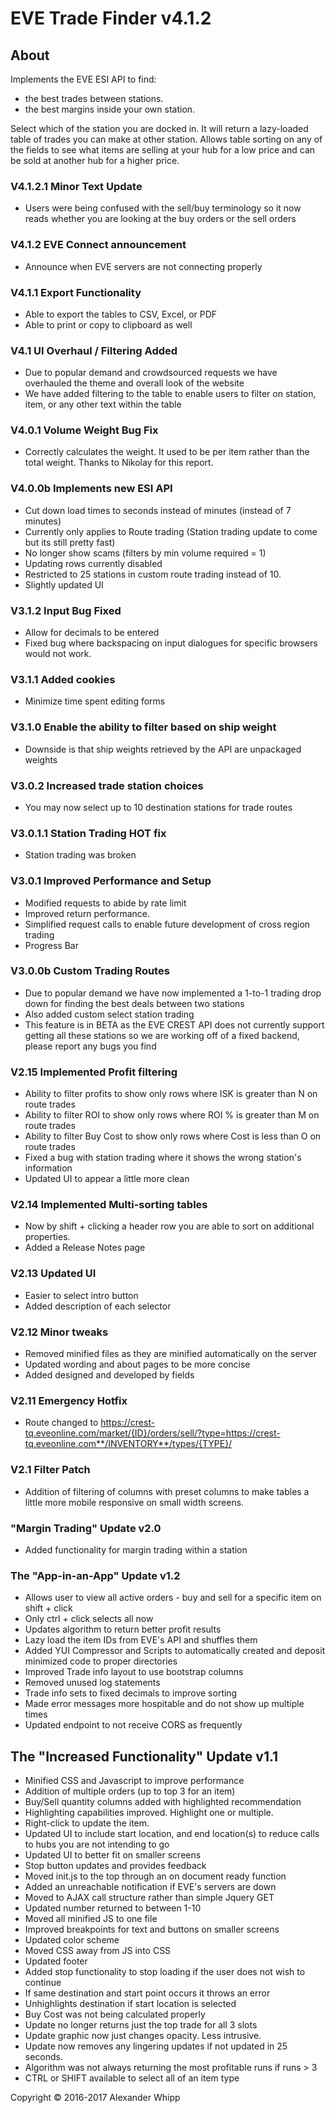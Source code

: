 # EVE Trade Finder v4.1.2

## About
Implements the EVE ESI API to find:

* the best trades between stations.
* the best margins inside your own station.

Select which of the station you are docked in. It will return a lazy-loaded table of trades you can make at other station. Allows table sorting on any of the fields to see what items are selling at your hub for a low price and can be sold at another hub for a higher price.

### V4.1.2.1 Minor Text Update
* Users were being confused with the sell/buy terminology so it now reads whether you are looking at the buy orders or the sell orders

### V4.1.2 EVE Connect announcement
* Announce when EVE servers are not connecting properly

### V4.1.1 Export Functionality
* Able to export the tables to CSV, Excel, or PDF
* Able to print or copy to clipboard as well

### V4.1 UI Overhaul / Filtering Added
* Due to popular demand and crowdsourced requests we have overhauled the theme and overall look of the website
* We have added filtering to the table to enable users to filter on station, item, or any other text within the table

### V4.0.1 Volume Weight Bug Fix
* Correctly calculates the weight. It used to be per item rather than the total weight. Thanks to Nikolay for this report.

### V4.0.0b Implements new ESI API
* Cut down load times to seconds instead of minutes (instead of 7 minutes)
* Currently only applies to Route trading (Station trading update to come but its still pretty fast)
* No longer show scams (filters by min volume required = 1)
* Updating rows currently disabled
* Restricted to 25 stations in custom route trading instead of 10.
* Slightly updated UI

### V3.1.2 Input Bug Fixed
* Allow for decimals to be entered
* Fixed bug where backspacing on input dialogues for specific browsers would not work.

### V3.1.1 Added cookies
* Minimize time spent editing forms

### V3.1.0 Enable the ability to filter based on ship weight
* Downside is that ship weights retrieved by the API are unpackaged weights

### V3.0.2 Increased trade station choices
* You may now select up to 10 destination stations for trade routes

### V3.0.1.1 Station Trading HOT fix
* Station trading was broken

### V3.0.1 Improved Performance and Setup
* Modified requests to abide by rate limit
* Improved return performance.
* Simplified request calls to enable future development of cross region trading
* Progress Bar

### V3.0.0b Custom Trading Routes
* Due to popular demand we have now implemented a 1-to-1 trading drop down for finding the best deals between two stations
* Also added custom select station trading
* This feature is in BETA as the EVE CREST API does not currently support getting all these stations so we are working off of a fixed backend, please report any bugs you find

### V2.15 Implemented Profit filtering
* Ability to filter profits to show only rows where ISK is greater than N on route trades
* Ability to filter ROI to show only rows where ROI % is greater than M on route trades
* Ability to filter Buy Cost to show only rows where Cost is less than O on route trades
* Fixed a bug with station trading where it shows the wrong station's information
* Updated UI to appear a little more clean

### V2.14 Implemented Multi-sorting tables
* Now by shift + clicking a header row you are able to sort on additional properties.
* Added a Release Notes page

### V2.13 Updated UI
* Easier to select intro button
* Added description of each selector

### V2.12 Minor tweaks
* Removed minified files as they are minified automatically on the server
* Updated wording and about pages to be more concise
* Added designed and developed by fields

### V2.11 Emergency Hotfix
* Route changed to https://crest-tq.eveonline.com/market/{ID}/orders/sell/?type=https://crest-tq.eveonline.com**/INVENTORY**/types/{TYPE}/

### V2.1 Filter Patch
* Addition of filtering of columns with preset columns to make tables a little more mobile responsive on small width screens.

### "Margin Trading" Update v2.0
* Added functionality for margin trading within a station

### The "App-in-an-App" Update v1.2
* Allows user to view all active orders - buy and sell for a specific item on shift + click
* Only ctrl + click selects all now
* Updates algorithm to return better profit results
* Lazy load the item IDs from EVE's API and shuffles them
* Added YUI Compressor and Scripts to automatically created and deposit minimized code to proper directories
* Improved Trade info layout to use bootstrap columns
* Removed unused log statements
* Trade info sets to fixed decimals to improve sorting
* Made error messages more hospitable and do not show up multiple times
* Updated endpoint to not receive CORS as frequently

## The "Increased Functionality" Update v1.1
* Minified CSS and Javascript to improve performance
* Addition of multiple orders (up to top 3 for an item)
* Buy/Sell quantity columns added with highlighted recommendation
* Highlighting capabilities improved. Highlight one or multiple.
* Right-click to update the item.
* Updated UI to include start location, and end location(s) to reduce calls to hubs you are not intending to go
* Updated UI to better fit on smaller screens
* Stop button updates and provides feedback
* Moved init.js to the top through an on document ready function
* Added an unreachable notification if EVE's servers are down
* Moved to AJAX call structure rather than simple Jquery GET
* Updated number returned to between 1-10
* Moved all minified JS to one file
* Improved breakpoints for text and buttons on smaller screens
* Updated color scheme
* Moved CSS away from JS into CSS
* Updated footer
* Added stop functionality to stop loading if the user does not wish to continue
* If same destination and start point occurs it throws an error
* Unhighlights destination if start location is selected
* Buy Cost was not being calculated properly
* Update no longer returns just the top trade for all 3 slots
* Update graphic now just changes opacity. Less intrusive.
* Update now removes any lingering updates if not updated in 25 seconds.
* Algorithm was not always returning the most profitable runs  if runs > 3
* CTRL or SHIFT available to select all of an item type


Copyright © 2016-2017 Alexander Whipp
